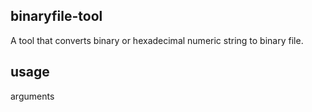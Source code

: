 binaryfile-tool
--------

A tool that converts binary or hexadecimal numeric string to binary file.

usage
--------

arguments